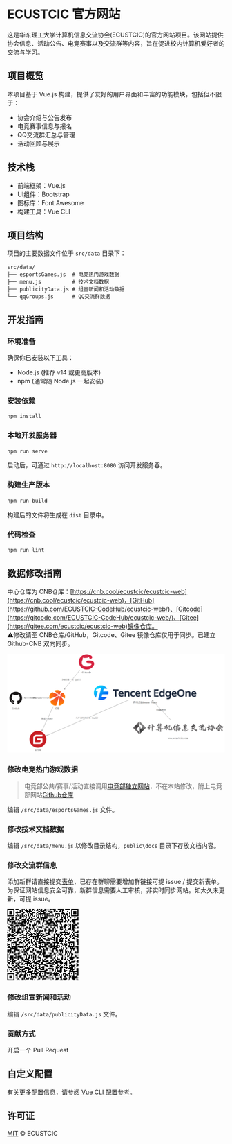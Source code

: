 # ECUSTCIC 官方网站

这是华东理工大学计算机信息交流协会(ECUSTCIC)的官方网站项目。该网站提供协会信息、活动公告、电竞赛事以及交流群等内容，旨在促进校内计算机爱好者的交流与学习。

## 项目概览

本项目基于 Vue.js 构建，提供了友好的用户界面和丰富的功能模块，包括但不限于：

- 协会介绍与公告发布
- 电竞赛事信息与报名
- QQ交流群汇总与管理
- 活动回顾与展示

## 技术栈

- 前端框架：Vue.js
- UI组件：Bootstrap
- 图标库：Font Awesome
- 构建工具：Vue CLI

## 项目结构

项目的主要数据文件位于 `src/data` 目录下：

```
src/data/
├── esportsGames.js  # 电竞热门游戏数据
├── menu.js          # 技术文档数据
├── publicityData.js # 组宣新闻和活动数据
└── qqGroups.js      # QQ交流群数据
```

## 开发指南

### 环境准备

确保你已安装以下工具：
- Node.js (推荐 v14 或更高版本)
- npm (通常随 Node.js 一起安装)

### 安装依赖

```bash
npm install
```

### 本地开发服务器

```bash
npm run serve
```

启动后，可通过 `http://localhost:8080` 访问开发服务器。

### 构建生产版本

```bash
npm run build
```

构建后的文件将生成在 `dist` 目录中。

### 代码检查

```bash
npm run lint
```

## 数据修改指南

中心仓库为 CNB仓库：[https://cnb.cool/ecustcic/ecustcic-web](https://cnb.cool/ecustcic/ecustcic-web)，[GitHub](https://github.com/ECUSTCIC-CodeHub/ecustcic-web/)、[Gitcode](https://gitcode.com/ECUSTCIC-CodeHub/ecustcic-web/)、[Gitee](https://gitee.com/ecustcic/ecustcic-web)镜像仓库。  
⚠️修改请至 CNB仓库/GitHub，Gitcode、Gitee 镜像仓库仅用于同步。已建立 Github-CNB 双向同步。

![结构图](cic-web.png)

### 修改电竞热门游戏数据

> 电竞部公共/赛事/活动直接调用[电竞部独立网站](https://ecustegame.top/)，不在本站修改，附上电竞部网站[Github仓库](https://github.com/hearthewind9/ecustegame-website)

编辑 `/src/data/esportsGames.js` 文件。

### 修改技术文档数据

编辑 `/src/data/menu.js` 以修改目录结构，`public\docs` 目录下存放文档内容。

### 修改交流群信息

添加新群请直接提交[表单](https://n0ytxc474x.feishu.cn/share/base/form/shrcn5SJVIvKbkfDZxQsn0djtng)，已存在群聊需要增加群链接可提 issue / 提交新表单。为保证网站信息安全可靠，新群信息需要人工审核，非实时同步网站。如太久未更新，可提 issue。

![交流群申请表单](ECUSTjiaoliuqun_Application_Form.png)

### 修改组宣新闻和活动

编辑 `/src/data/publicityData.js` 文件。

### 贡献方式

开启一个 Pull Request

## 自定义配置

有关更多配置信息，请参阅 [Vue CLI 配置参考](https://cli.vuejs.org/config/)。

## 许可证

[MIT](LICENSE) © ECUSTCIC